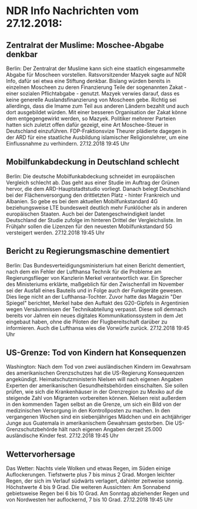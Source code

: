 # NDR Info Nachrichten vom 27.12.2018:


## Zentralrat der Muslime: Moschee-Abgabe denkbar
Berlin: Der Zentralrat der Muslime kann sich eine staatlich eingesammelte Abgabe für Moscheen vorstellen. Ratsvorsitzender Mazyek sagte auf NDR Info, dafür sei etwa eine Stiftung denkbar. Bislang würden bereits in einzelnen Moscheen zu deren Finanzierung Teile der sogenannten Zakat - einer sozialen Pflichtabgabe - genutzt. Mazyek verwies darauf, dass es keine generelle Auslandsfinanzierung von Moscheen gebe. Richtig sei allerdings, dass die Imame zum Teil aus anderen Ländern bezahlt und auch dort ausgebildet würden. Mit einer besseren Organisation der Zakat könne dem entgegengewirkt werden, so Mazyek. Politiker mehrerer Parteien hatten sich zuletzt offen dafür gezeigt, eine Art Moschee-Steuer in Deutschland einzuführen. FDP-Fraktionsvize Theurer plädierte dagegen in der ARD für eine staatliche Ausbildung islamischer Religionslehrer, um eine Einflussnahme zu verhindern. 27.12.2018 19:45 Uhr 

## Mobilfunkabdeckung in Deutschland schlecht
Berlin: Die deutsche Mobilfunkabdeckung schneidet im europäischen Vergleich schlecht ab. Das geht aus einer Studie im Auftrag der Grünen hervor, die dem ARD-Hauptstadtstudio vorliegt. Danach belegt Deutschland bei der Flächenversorgung den drittletzten Platz - hinter Frankreich und Albanien. So gebe es bei dem aktuellen Mobilfunkstandard 4G beziehungsweise LTE bundesweit deutlich mehr Funklöcher als in anderen europäischen Staaten. Auch bei der Datengeschwindigkeit landet Deutschland der Studie zufolge im hinteren Drittel der Vergleichsliste. Im Frühjahr sollen die Lizenzen für den neuesten Mobilfunkstandard 5G versteigert werden. 27.12.2018 19:45 Uhr 

## Bericht zu Regierungsmaschine dementiert
Berlin: Das Bundesverteidigungsministerium hat einen Bericht dementiert, nach dem ein Fehler der Lufthansa Technik für die Probleme am Regierungsflieger von Kanzlerin Merkel verantwortlich war. Ein Sprecher des Ministeriums erklärte, maßgeblich für den Zwischenfall im November sei der Ausfall eines Bauteils und in Folge auch der Funkgeräte gewesen. Dies liege nicht an der Lufthansa-Tochter. Zuvor hatte das Magazin "Der Spiegel" berichtet, Merkel habe den Auftakt des G20-Gipfels in Argentinien wegen Versäumnissen der Technikabteilung verpasst. Diese soll demnach bereits vor Jahren ein neues digitales Kommunikationssystem in dem Jet eingebaut haben, ohne die Piloten der Flugbereitschaft darüber zu informieren. Auch die Lufthansa wies die Vorwürfe zurück. 27.12.2018 19:45 Uhr 

## US-Grenze: Tod von Kindern hat Konsequenzen
Washington: Nach dem Tod von zwei ausländischen Kindern im Gewahrsam des amerikanischen Grenzschutzes hat die US-Regierung Konsequenzen angekündigt. Heimatschutzministerin Nielsen will nach eigenen Angaben Experten der amerikanischen Gesundheitsbehörden einschalten. Sie sollen prüfen, wie sich die Krankenhäuser in der Grenzregion zu Mexiko auf die steigende Zahl von Migranten vorbereiten können. Nielsen reist außerdem in den kommenden Tagen selbst an die Grenze, um sich ein Bild von der medizinischen Versorgung in den Kontrollposten zu machen. In den vergangenen Wochen sind ein siebenjähriges Mädchen und ein achtjähriger Junge aus Guatemala in amerikanischem Gewahrsam gestorben. Die US-Grenzschutzbehörde hält nach eigenen Angaben derzeit 25.000 ausländische Kinder fest. 27.12.2018 19:45 Uhr 

## Wettervorhersage
Das Wetter:
Nachts viele Wolken und etwas Regen, im Süden einige Auflockerungen. Tiefstwerte plus 7 bis minus 2 Grad. Morgen leichter Regen, der sich im Verlauf südwärts verlagert, dahinter zeitweise sonnig. Höchstwerte 4 bis 9 Grad. Die weiteren Aussichten: Am Sonnabend gebietsweise Regen bei 6 bis 10 Grad. Am Sonntag abziehender Regen und von Nordwesten her auflockernd, 7 bis 10 Grad. 27.12.2018 19:45 Uhr 
